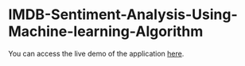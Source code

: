 # IMDB-Sentiment-Analysis-Using-Machine-learning-Algorithm

You can access the live demo of the application [here](https://sentiment-maqh5pxtrod9omv5gf9dhy.streamlit.app/).
